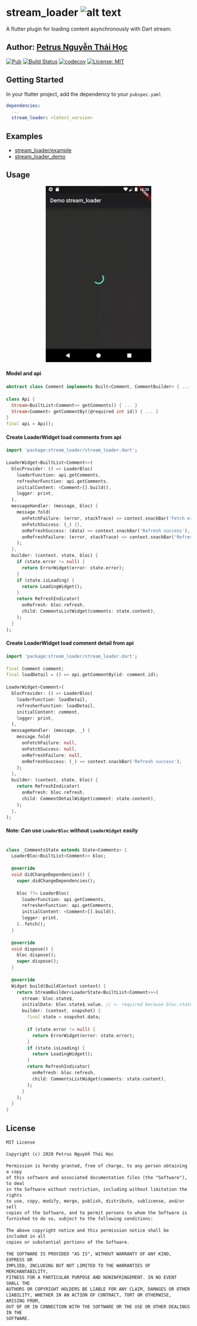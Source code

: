 # stream_loader ![alt text](https://avatars3.githubusercontent.com/u/6407041?s=32&v=4)

A flutter plugin for loading content asynchronously with Dart stream.

## Author: [Petrus Nguyễn Thái Học](https://github.com/hoc081098)

[![Pub](https://img.shields.io/pub/v/stream_loader.svg)](https://pub.dartlang.org/packages/stream_loader)
[![Build Status](https://travis-ci.org/hoc081098/stream_loader.svg?branch=master)](https://travis-ci.org/hoc081098/stream_loader)
[![codecov](https://codecov.io/gh/hoc081098/stream_loader/branch/master/graph/badge.svg)](https://codecov.io/gh/hoc081098/stream_loader)
[![License: MIT](https://img.shields.io/badge/License-MIT-yellow.svg)](https://opensource.org/licenses/MIT)

## Getting Started

In your flutter project, add the dependency to your `pubspec.yaml`

```yaml
dependencies:
  ...
  stream_loader: <latest_version>
```

## Examples
-   [stream_loader/example](https://github.com/hoc081098/stream_loader/tree/master/example)
-   [stream_loader_demo](https://github.com/hoc081098/stream_loader_demo)

## Usage

<p align="center">
    <img src="https://github.com/hoc081098/hoc081098.github.io/raw/master/stream_loader/untitled.gif" height="480"/>
</p>

#### Model and api
```dart
abstract class Comment implements Built<Comment, CommentBuilder> { ... }

class Api {
  Stream<BuiltList<Comment>> getComments() { ... }
  Stream<Comment> getCommentBy({@required int id}) { ... }
}
final api = Api();
```

#### Create LoaderWidget load comments from api
```dart
import 'package:stream_loader/stream_loader.dart';

LoaderWidget<BuiltList<Comment>>(
  blocProvider: () => LoaderBloc(
    loaderFunction: api.getComments,
    refresherFunction: api.getComments,
    initialContent: <Comment>[].build(),
    logger: print,
  ),
  messageHandler: (message, bloc) {
    message.fold(
      onFetchFailure: (error, stackTrace) => context.snackBar('Fetch error'),
      onFetchSuccess: (_) {},
      onRefreshSuccess: (data) => context.snackBar('Refresh success'),
      onRefreshFailure: (error, stackTrace) => context.snackBar('Refresh error'),
    );
  },
  builder: (context, state, bloc) {
    if (state.error != null) {
      return ErrorWidget(error: state.error);
    }
    if (state.isLoading) {
      return LoadingWidget();
    }
    return RefreshIndicator(
      onRefresh: bloc.refresh,
      child: CommentsListWidget(comments: state.content),
    );
  }
);
```

#### Create LoaderWidget load comment detail from api
```dart
import 'package:stream_loader/stream_loader.dart';

final Comment comment;
final loadDetail = () => api.getCommentBy(id: comment.id);

LoaderWidget<Comment>(
  blocProvider: () => LoaderBloc(
    loaderFunction: loadDetail,
    refresherFunction: loadDetail,
    initialContent: comment,
    logger: print,
  ),
  messageHandler: (message, _) {
    message.fold(
      onFetchFailure: null,
      onFetchSuccess: null,
      onRefreshFailure: null,
      onRefreshSuccess: (_) => context.snackBar('Refresh success'),
    );
  },
  builder: (context, state, bloc) {
    return RefreshIndicator(
      onRefresh: bloc.refresh,
      child: CommentDetailWidget(comment: state.content),
    );
  },
);
```

#### Note: Can use `LoaderBloc` without `LoaderWidget` easily
```dart

class _CommentsState extends State<Comments> {
  LoaderBloc<BuiltList<Comment>> bloc;

  @override
  void didChangeDependencies() {
    super.didChangeDependencies();

    bloc ??= LoaderBloc(
      loaderFunction: api.getComments,
      refresherFunction: api.getComments,
      initialContent: <Comment>[].build(),
      logger: print,
    )..fetch();
  }

  @override
  void dispose() {
    bloc.dispose();
    super.dispose();
  }
  
  @override
  Widget build(BuildContext context) {
    return StreamBuilder<LoaderState<BuiltList<Comment>>>(
      stream: bloc.state$,
      initialData: bloc.state$.value, // <- required because bloc.state$ does not replay the latest value
      builder: (context, snapshot) {
        final state = snapshot.data;
        
        if (state.error != null) {
          return ErrorWidget(error: state.error);
        }
        if (state.isLoading) {
          return LoadingWidget();
        }
        return RefreshIndicator(
          onRefresh: bloc.refresh,
          child: CommentsListWidget(comments: state.content),
        );
      }
    );
  }
}
```

## License
    MIT License
    
    Copyright (c) 2020 Petrus Nguyễn Thái Học
    
    Permission is hereby granted, free of charge, to any person obtaining a copy
    of this software and associated documentation files (the "Software"), to deal
    in the Software without restriction, including without limitation the rights
    to use, copy, modify, merge, publish, distribute, sublicense, and/or sell
    copies of the Software, and to permit persons to whom the Software is
    furnished to do so, subject to the following conditions:
    
    The above copyright notice and this permission notice shall be included in all
    copies or substantial portions of the Software.
    
    THE SOFTWARE IS PROVIDED "AS IS", WITHOUT WARRANTY OF ANY KIND, EXPRESS OR
    IMPLIED, INCLUDING BUT NOT LIMITED TO THE WARRANTIES OF MERCHANTABILITY,
    FITNESS FOR A PARTICULAR PURPOSE AND NONINFRINGEMENT. IN NO EVENT SHALL THE
    AUTHORS OR COPYRIGHT HOLDERS BE LIABLE FOR ANY CLAIM, DAMAGES OR OTHER
    LIABILITY, WHETHER IN AN ACTION OF CONTRACT, TORT OR OTHERWISE, ARISING FROM,
    OUT OF OR IN CONNECTION WITH THE SOFTWARE OR THE USE OR OTHER DEALINGS IN THE
    SOFTWARE.
